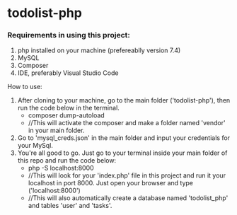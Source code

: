 # todolist-php

### Requirements in using this project:
1. php installed on your machine (prefereablly version 7.4)
2. MySQL
3. Composer
4. IDE, preferably Visual Studio Code

How to use:
1. After cloning to your machine, go to the main folder ('todolist-php'), then run the code below in the terminal.
   * composer dump-autoload   
   * //This will activate the composer and make a folder named 'vendor' in your main folder.
2. Go to 'mysql_creds.json' in the main folder and input your credentials for your MySql.
3. You're all good to go. Just go to your terminal inside your main folder of this repo and run the code below:
   * php -S localhost:8000  
   * //This will look for your 'index.php' file in this project and run it your localhost in port 8000. Just open your browser and type ('localhost:8000') 
   * //This will also automatically create a database named 'todolist_php' and tables 'user' and 'tasks'.
